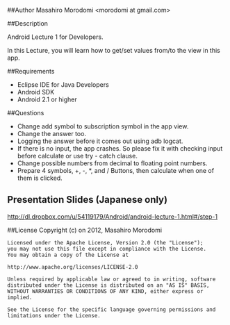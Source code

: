 ##Author
Masahiro Morodomi &lt;morodomi at gmail.com&gt;

##Description

Android Lecture 1 for Developers.

In this Lecture, you will learn how to get/set values from/to the view in this app.

##Requirements
 * Eclipse IDE for Java Developers
 * Android SDK
 * Android 2.1 or higher

##Questions
 * Change add symbol to subscription symbol in the app view.
 * Change the answer too.
 * Logging the answer before it comes out using adb logcat.
 * If there is no input, the app crashes. So please fix it with checking input before calculate or use try - catch clause.
 * Change possible numbers from decimal to floating point numbers.
 * Prepare 4 symbols, +, -, *, and / Buttons, then calculate when one of them is clicked.

## Presentation Slides (Japanese only)
http://dl.dropbox.com/u/54119179/Android/android-lecture-1.html#/step-1

##License
    Copyright (c) on 2012, Masahiro Morodomi

    Licensed under the Apache License, Version 2.0 (the "License");
    you may not use this file except in compliance with the License.
    You may obtain a copy of the License at

    http://www.apache.org/licenses/LICENSE-2.0

    Unless required by applicable law or agreed to in writing, software
    distributed under the License is distributed on an "AS IS" BASIS,
    WITHOUT WARRANTIES OR CONDITIONS OF ANY KIND, either express or
    implied.

    See the License for the specific language governing permissions and
    limitations under the License.
